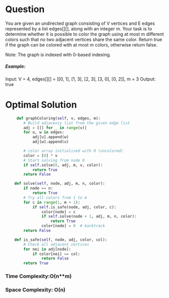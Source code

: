 # Question
You are given an undirected graph consisting of V vertices and E edges represented by a list edges[][], along with an integer m. Your task is to determine whether it is possible to color the graph using at most m different colors such that no two adjacent vertices share the same color. Return true if the graph can be colored with at most m colors, otherwise return false.

Note: The graph is indexed with 0-based indexing.
##### Example:
Input: V = 4, edges[][] = [[0, 1], [1, 3], [2, 3], [3, 0], [0, 2]], m = 3
Output: true
# Optimal Solution

``` python
     def graphColoring(self, v, edges, m):
        # Build adjacency list from the given edge list
        adj = [[] for _ in range(v)]
        for u, w in edges:
            adj[u].append(w)
            adj[w].append(u)

        # color array initialized with 0 (uncolored)
        color = [0] * v
        # Start solving from node 0
        if self.solve(0, adj, m, v, color):
            return True
        return False

    def solve(self, node, adj, m, n, color):
        if node == n:
            return True
        # Try all colors from 1 to m
        for c in range(1, m + 1):
            if self.is_safe(node, adj, color, c):
                color[node] = c
                if self.solve(node + 1, adj, m, n, color):
                    return True
                color[node] = 0  # backtrack
        return False

    def is_safe(self, node, adj, color, col):
        # Check all adjacent vertices
        for nei in adj[node]:
            if color[nei] == col:
                return False
        return True
```
### Time Complexity:O(n**m)
### Space Complexity: O(n)
